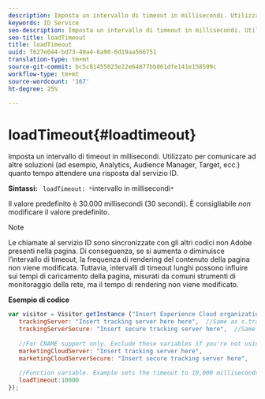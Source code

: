 ```yaml
---
description: Imposta un intervallo di timeout in millisecondi. Utilizzato per comunicare ad altre soluzioni (ad esempio, Analytics,  Audience Manager, Target, ecc.) quanto tempo attendere una risposta dal servizio ID.
keywords: ID Service
seo-description: Imposta un intervallo di timeout in millisecondi. Utilizzato per comunicare ad altre soluzioni (ad esempio, Analytics,  Audience Manager, Target, ecc.) quanto tempo attendere una risposta dal servizio ID.
seo-title: loadTimeout
title: loadTimeout
uuid: f627e044-bd73-49a4-8a90-6d19aa566751
translation-type: tm+mt
source-git-commit: bc5c81455023e22e64877bb861dfe141e158599c
workflow-type: tm+mt
source-wordcount: '167'
ht-degree: 25%

---
```



# loadTimeout{#loadtimeout}

Imposta un intervallo di timeout in millisecondi. Utilizzato per comunicare ad altre soluzioni (ad esempio, Analytics,  Audience Manager, Target, ecc.) quanto tempo attendere una risposta dal servizio ID.

**Sintassi:** ` loadTimeout: *`intervallo in millisecondi`*`

Il valore predefinito è 30.000 millisecondi (30 secondi). È consigliabile *non* modificare il valore predefinito.

>[!NOTE]
>
>Le chiamate al servizio ID sono sincronizzate con gli altri codici non Adobe presenti nella pagina. Di conseguenza, se si aumenta o diminuisce l’intervallo di timeout, la frequenza di rendering del contenuto della pagina non viene modificata. Tuttavia, intervalli di timeout lunghi possono influire sui tempi di caricamento della pagina, misurati da comuni strumenti di monitoraggio della rete, ma il tempo di rendering non viene modificato.

**Esempio di codice**

```js
var visitor = Visitor.getInstance ("Insert Experience Cloud organization ID here",{ 
   trackingServer: "Insert tracking server here here",  //Same as s.trackingServer 
   trackingServerSecure: "Insert secure tracking server here",  //Same as s.trackingServerSecure 
 
   //For CNAME support only. Exclude these variables if you're not using CNAME 
   marketingCloudServer: "Insert tracking server here", 
   marketingCloudServerSecure: "Insert secure tracking server here", 
 
   //Function variable. Example sets the timeout to 10,000 milliseconds (10 seconds). 
   loadTimeout:10000 
});
```

